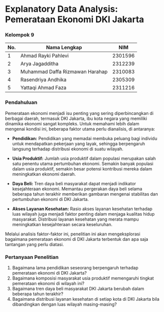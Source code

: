 # **Explanatory Data Analysis: Pemerataan Ekonomi DKI Jakarta**

### **Kelompok 9**

| No. | Nama Lengkap                    | NIM        |
| --- |---------------------------------| ---------- |
| 1   | Ahmad Rayki Pahlevi             | 2301596    |
| 2   | Arya Jagadditha                 | 2312239    |
| 3   | Muhammad Daffa Rizmawan Harahap | 2310083    |
| 4   | Rasendriya Andhika              | 2305309    |
| 5   | Yattaqi Ahmad Faza              | 2311216    |

### **Pendahuluan**

Pemerataan ekonomi menjadi isu penting yang sering diperbincangkan di berbagai daerah, termasuk DKI Jakarta, ibu kota negara yang memiliki dinamika ekonomi sangat kompleks. Untuk memahami lebih dalam mengenai kondisi ini, beberapa faktor utama perlu dianalisis, di antaranya:

- **Pendidikan:** Pendidikan yang memadai membuka peluang bagi individu untuk mendapatkan pekerjaan yang layak, sehingga berpengaruh langsung terhadap distribusi ekonomi di suatu wilayah.

- **Usia Produktif:** Jumlah usia produktif dalam populasi merupakan salah satu penentu utama pertumbuhan ekonomi. Semakin banyak populasi dalam usia produktif, semakin besar potensi kontribusi mereka dalam meningkatkan ekonomi daerah.

- **Daya Beli:** Tren daya beli masyarakat dapat menjadi indikator kesejahteraan ekonomi. Memantau pergerakan daya beli selama beberapa tahun terakhir memberikan gambaran mengenai stabilitas dan pertumbuhan ekonomi di DKI Jakarta.

- **Akses Layanan Kesehatan:** Rasio akses layanan kesehatan terhadap luas wilayah juga menjadi faktor penting dalam menjaga kualitas hidup masyarakat. Distribusi layanan kesehatan yang merata mampu meningkatkan kesejahteraan secara keseluruhan.

Melalui analisis faktor-faktor ini, penelitian ini akan mengeksplorasi bagaimana pemerataan ekonomi di DKI Jakarta terbentuk dan apa saja tantangan yang perlu diatasi.

### **Pertanyaan Penelitian**

1. Bagaimana lama pendidikan seseorang berpengaruh terhadap pemerataan ekonomi di DKI Jakarta?
2. Bagaimana komposisi masyarakat usia produktif memengaruhi tingkat pemerataan ekonomi di wilayah ini?
3. Bagaimana tren daya beli masyarakat DKI Jakarta berubah dalam beberapa tahun terakhir?
4. Bagaimana distribusi layanan kesehatan di setiap kota di DKI Jakarta bila dibandingkan dengan luas wilayah masing-masing?
